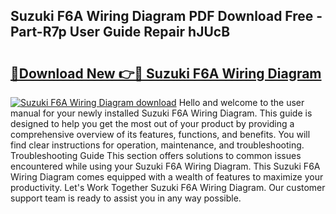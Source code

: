## Suzuki F6A Wiring Diagram PDF Download Free - Part-R7p User Guide Repair hJUcB

# <h2><a href="http://dfktuu.blite.top/?on=Suzuki+F6A+Wiring+Diagram">🔗Download New 👉🔴 Suzuki F6A Wiring Diagram</a></h2>

[![Suzuki F6A Wiring Diagram download](https://i.imgur.com/lujVjoI.png)](http://dfktuu.blite.top/?on=Suzuki+F6A+Wiring+Diagram)
Hello and welcome to the user manual for your newly installed Suzuki F6A Wiring Diagram. This guide is designed to help you get the most out of your product by providing a comprehensive overview of its features, functions, and benefits. You will find clear instructions for operation, maintenance, and troubleshooting. Troubleshooting Guide This section offers solutions to common issues encountered while using your Suzuki F6A Wiring Diagram. This Suzuki F6A Wiring Diagram comes equipped with a wealth of features to maximize your productivity. Let's Work Together Suzuki F6A Wiring Diagram. Our customer support team is ready to assist you in any way possible.
